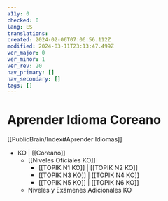 ```yaml
---
a11y: 0
checked: 0
lang: ES
translations: 
created: 2024-02-06T07:06:56.112Z
modified: 2024-03-11T23:13:47.499Z
ver_major: 0
ver_minor: 1
ver_rev: 20
nav_primary: []
nav_secondary: []
tags: []
---
```

# Aprender Idioma Coreano

[[PublicBrain/Index#Aprender Idiomas]]

* KO | [[Coreano]]
	* [[Niveles Oficiales KO]]
		* [[TOPIK N1 KO]] | [[TOPIK N2 KO]]
		* [[TOPIK N3 KO]] | [[TOPIK N4 KO]]
		* [[TOPIK N5 KO]] | [[TOPIK N6 KO]]
	* Niveles y Exámenes Adicionales KO